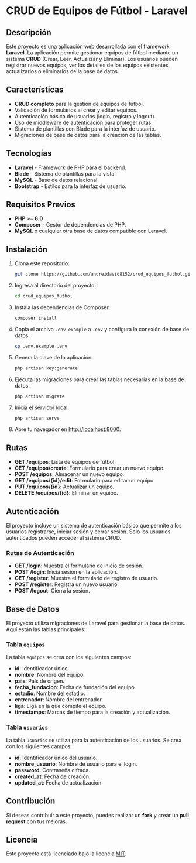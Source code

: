 # CRUD de Equipos de Fútbol - Laravel

## Descripción

Este proyecto es una aplicación web desarrollada con el framework **Laravel**. La aplicación permite gestionar equipos de fútbol mediante un sistema **CRUD** (Crear, Leer, Actualizar y Eliminar). Los usuarios pueden registrar nuevos equipos, ver los detalles de los equipos existentes, actualizarlos o eliminarlos de la base de datos.

## Características

- **CRUD completo** para la gestión de equipos de fútbol.
- Validación de formularios al crear y editar equipos.
- Autenticación básica de usuarios (login, registro y logout).
- Uso de middleware de autenticación para proteger rutas.
- Sistema de plantillas con Blade para la interfaz de usuario.
- Migraciones de base de datos para la creación de las tablas.

## Tecnologías

- **Laravel** - Framework de PHP para el backend.
- **Blade** - Sistema de plantillas para la vista.
- **MySQL** - Base de datos relacional.
- **Bootstrap** - Estilos para la interfaz de usuario.

## Requisitos Previos

- **PHP >= 8.0**
- **Composer** - Gestor de dependencias de PHP.
- **MySQL** o cualquier otra base de datos compatible con Laravel.

## Instalación

1. Clona este repositorio:

    ```bash
    git clone https://github.com/andreidavid8152/crud_equipos_futbol.git
    ```

2. Ingresa al directorio del proyecto:

    ```bash
    cd crud_equipos_futbol
    ```

3. Instala las dependencias de Composer:

    ```bash
    composer install
    ```

4. Copia el archivo `.env.example` a `.env` y configura la conexión de base de datos:

    ```bash
    cp .env.example .env
    ```

5. Genera la clave de la aplicación:

    ```bash
    php artisan key:generate
    ```

6. Ejecuta las migraciones para crear las tablas necesarias en la base de datos:

    ```bash
    php artisan migrate
    ```

7. Inicia el servidor local:

    ```bash
    php artisan serve
    ```

8. Abre tu navegador en [http://localhost:8000](http://localhost:8000).

## Rutas

- **GET /equipos**: Lista de equipos de fútbol.
- **GET /equipos/create**: Formulario para crear un nuevo equipo.
- **POST /equipos**: Almacenar un nuevo equipo.
- **GET /equipos/{id}/edit**: Formulario para editar un equipo.
- **PUT /equipos/{id}**: Actualizar un equipo.
- **DELETE /equipos/{id}**: Eliminar un equipo.

## Autenticación

El proyecto incluye un sistema de autenticación básico que permite a los usuarios registrarse, iniciar sesión y cerrar sesión. Solo los usuarios autenticados pueden acceder al sistema CRUD.

### Rutas de Autenticación

- **GET /login**: Muestra el formulario de inicio de sesión.
- **POST /login**: Inicia sesión en la aplicación.
- **GET /register**: Muestra el formulario de registro de usuario.
- **POST /register**: Registra un nuevo usuario.
- **POST /logout**: Cierra la sesión.

## Base de Datos

El proyecto utiliza migraciones de Laravel para gestionar la base de datos. Aquí están las tablas principales:

### Tabla `equipos`

La tabla `equipos` se crea con los siguientes campos:

- **id**: Identificador único.
- **nombre**: Nombre del equipo.
- **pais**: País de origen.
- **fecha_fundacion**: Fecha de fundación del equipo.
- **estadio**: Nombre del estadio.
- **entrenador**: Nombre del entrenador.
- **liga**: Liga en la que compite el equipo.
- **timestamps**: Marcas de tiempo para la creación y actualización.

### Tabla `usuarios`

La tabla `usuarios` se utiliza para la autenticación de los usuarios. Se crea con los siguientes campos:

- **id**: Identificador único del usuario.
- **nombre_usuario**: Nombre de usuario para el login.
- **password**: Contraseña cifrada.
- **created_at**: Fecha de creación.
- **updated_at**: Fecha de actualización.

## Contribución

Si deseas contribuir a este proyecto, puedes realizar un **fork** y crear un **pull request** con tus mejoras.

## Licencia

Este proyecto está licenciado bajo la licencia [MIT](https://opensource.org/licenses/MIT).
